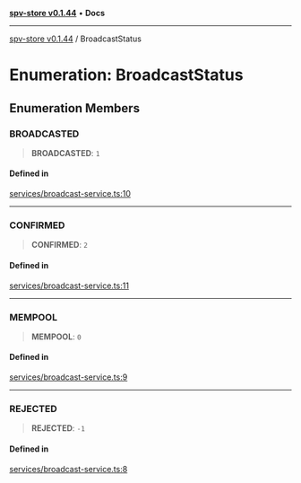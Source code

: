 [**spv-store v0.1.44**](../README.md) • **Docs**

***

[spv-store v0.1.44](../globals.md) / BroadcastStatus

# Enumeration: BroadcastStatus

## Enumeration Members

### BROADCASTED

> **BROADCASTED**: `1`

#### Defined in

[services/broadcast-service.ts:10](https://github.com/bitcoin-sv/spv-store/blob/e3a78734f6050d5b58a2dfc50b2ef9975d4564de/src/services/broadcast-service.ts#L10)

***

### CONFIRMED

> **CONFIRMED**: `2`

#### Defined in

[services/broadcast-service.ts:11](https://github.com/bitcoin-sv/spv-store/blob/e3a78734f6050d5b58a2dfc50b2ef9975d4564de/src/services/broadcast-service.ts#L11)

***

### MEMPOOL

> **MEMPOOL**: `0`

#### Defined in

[services/broadcast-service.ts:9](https://github.com/bitcoin-sv/spv-store/blob/e3a78734f6050d5b58a2dfc50b2ef9975d4564de/src/services/broadcast-service.ts#L9)

***

### REJECTED

> **REJECTED**: `-1`

#### Defined in

[services/broadcast-service.ts:8](https://github.com/bitcoin-sv/spv-store/blob/e3a78734f6050d5b58a2dfc50b2ef9975d4564de/src/services/broadcast-service.ts#L8)

